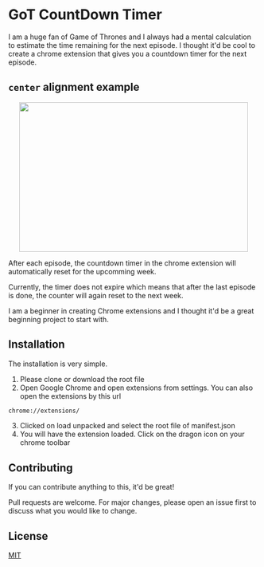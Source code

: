 # GoT CountDown Timer
I am a huge fan of Game of Thrones and I always had a mental calculation to estimate the time remaining for the next episode. I thought it'd be cool to
create a chrome extension that gives you a countdown timer for the next episode.

## `center` alignment example

<p align="center">
  <img width="460" height="300" src="https://github.com/thedhanawada/Chrome-Extensions/raw/master/GoT%20Countdown%20Timer/images/Print.png">
</p>


After each episode, the countdown timer in the chrome extension will automatically reset for the upcomming week.

Currently, the timer does not expire which means that after the last episode is done, the counter will again reset to the next week.

I am a beginner in creating Chrome extensions and I thought it'd be a great beginning project to start with.
## Installation
The installation is very simple. 
1. Please clone or download the root file
2. Open Google Chrome and open extensions from settings.
You can also open the extensions by this url
```bash
chrome://extensions/
```
3. Clicked on load unpacked and select the root file of manifest.json
4. You will have the extension loaded. Click on the dragon icon on your chrome toolbar

## Contributing
If you can contribute anything to this, it'd be great! 

Pull requests are welcome. For major changes, please open an issue first to discuss what you would like to change.

## License
[MIT](https://choosealicense.com/licenses/mit/)
